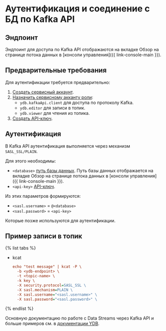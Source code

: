 # Аутентификация и соединение с БД по Kafka API
## Эндпоинт
Эндпоинт для доступа по Kafka API отображаются на вкладке Обзор на странице потока данных в [консоли управления]({{ link-console-main }}).

## Предварительные требования

Для аутентификации требуется предварительно: 
1. [Создать сервисный аккаунт](../../iam/operations/sa/create).
1. [Назначить сервисному акканту роли](../../iam/operations/sa/assign-role-for-sa):
   - `ydb.kafkaApi.client` для доступа по протоколу Kafka.
   - `ydb.editor` для записи в топик.
   - `ydb.viewer` для чтения из топика.
1. [Создать API-ключ](../../iam/operations/api-key/create).


## Аутентификация
В Kafka API аутентификация выполняется через механизм `SASL_SSL/PLAIN`.

Для этого необходимы:
* `<database>` [путь базы данных](../../concepts/connect#database). Путь базы данных отображается на вкладке Обзор на странице потока данных в [консоли управления]({{ link-console-main }}).
* `<api-key>` [API-ключ](../../iam/concepts/authorization/api-key).

Из этих параметров формируются:
* `<sasl.username>` = `@<database>`
* `<sasl.password>` = `<api-key>`

Которые позже используются для аутентификации.

## Пример записи в топик

{% list tabs %}

- kcat
  ```ini
  echo "test message" | kcat -P \
    -b <ydb-endpoint> \
    -t <topic-name> \
    -k key \
    -X security.protocol=SASL_SSL \
    -X sasl.mechanism=PLAIN \
    -X sasl.username="<sasl.username>" \
    -X sasl.password="<sasl.password>" \
  ```
{% endlist %}

Основную документацию по работе с Data Streams через Kafka API и больше примеров см. в [документации YDB](https://ydb.tech/ru/docs/reference/kafka-api).
